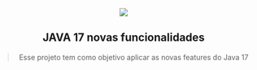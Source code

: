 <div align="center">

![](https://img.shields.io/badge/Status-Em%20Desenvolvimento-orange)
</div>

<div align="center">


## JAVA 17 novas funcionalidades

> Esse projeto tem como objetivo aplicar as novas features do Java 17
